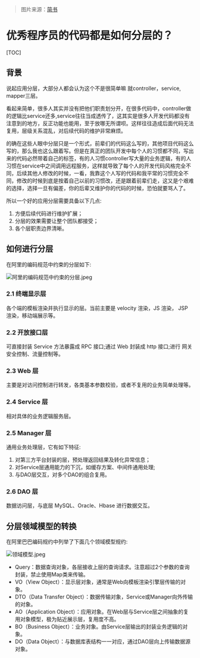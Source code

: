 > 图片来源：[简书]()



# 优秀程序员的代码都是如何分层的？



[TOC]



## 背景


说起应用分层，大部分人都会认为这个不是很简单嘛 就controller，service, mapper三层。

看起来简单，很多人其实并没有把他们职责划分开，在很多代码中，controller做的逻辑比service还多,service往往当成透传了，这其实是很多人开发代码都没有注意到的地方，反正功能也能用，至于放哪无所谓呗。这样往往造成后面代码无法复用，层级关系混乱，对后续代码的维护非常麻烦。

的确在这些人眼中分层只是一个形式，前辈们的代码这么写的，其他项目代码这么写的，那么我也这么跟着写。但是在真正的团队开发中每个人的习惯都不同，写出来的代码必然带着自己的标签，有的人习惯controller写大量的业务逻辑，有的人习惯在service中之间调用远程服务，这样就导致了每个人的开发代码风格完全不同，后续其他人修改的时候，一看，我靠这个人写的代码和我平常的习惯完全不同，修改的时候到底是按着自己以前的习惯改，还是跟着前辈们走，这又是个艰难的选择，选择一旦有偏差，你的后辈又维护你的代码的时候，恐怕就要骂人了。

所以一个好的应用分层需要具备以下几点:
1. 方便后续代码进行维护扩展；
2. 分层的效果需要让整个团队都接受；
3. 各个层职责边界清晰。


## 如何进行分层

在阿里的编码规范中约束的分层如下:

![阿里的编码规范中约束的分层.jpeg](https://upload-images.jianshu.io/upload_images/14738618-157b7d24a566161f.jpeg?imageMogr2/auto-orient/strip%7CimageView2/2/w/1240)


### 2.1 终端显示层  
  各个端的模板渲染并执行显示的层。当前主要是 velocity 渲染，JS 渲染， JSP 渲染，移动端展示等。


### 2.2 开放接口层  
  可直接封装 Service 方法暴露成 RPC 接口;通过 Web 封装成 http 接口;进行 网关安全控制、流量控制等。


### 2.3 Web 层  
  主要是对访问控制进行转发，各类基本参数校验，或者不复用的业务简单处理等。


### 2.4 Service 层  
  相对具体的业务逻辑服务层。


### 2.5 Manager 层  
  通用业务处理层，它有如下特征:
  1. 对第三方平台封装的层，预处理返回结果及转化异常信息；
  2. 对Service层通用能力的下沉，如缓存方案、中间件通用处理;
  3. 与DAO层交互，对多个DAO的组合复用。


### 2.6 DAO 层  
  数据访问层，与底层 MySQL、Oracle、Hbase 进行数据交互。


## 分层领域模型的转换

在阿里巴巴编码规约中列举了下面几个领域模型规约:

![领域模型.jpeg](https://upload-images.jianshu.io/upload_images/14738618-b3a5fe05fc8c0ec5.jpeg?imageMogr2/auto-orient/strip%7CimageView2/2/w/1240)


- Query：数据查询对象，各层接收上层的查询请求。注意超过2个参数的查询封装，禁止使用Map类来传输。
- VO（View Object）：显示层对象，通常是Web向模板渲染引擎层传输的对象。
- DTO（Data Transfer Object）：数据传输对象，Service或Manager向外传输的对象。
- AO（Application Object）：应用对象。在Web层与Service层之间抽象的复用对象模型，极为贴近展示层，复用度不高。
- BO（Business Object）：业务对象。由Service层输出的封装业务逻辑的对象。
- DO（Data Object）：与数据库表结构一一对应，通过DAO层向上传输数据源对象。


